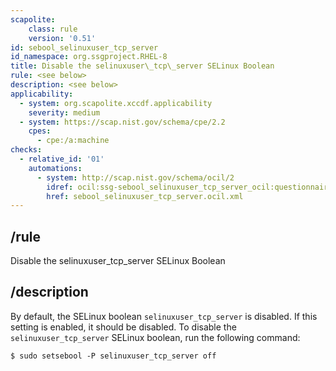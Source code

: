 ```yaml
---
scapolite:
    class: rule
    version: '0.51'
id: sebool_selinuxuser_tcp_server
id_namespace: org.ssgproject.RHEL-8
title: Disable the selinuxuser\_tcp\_server SELinux Boolean
rule: <see below>
description: <see below>
applicability:
  - system: org.scapolite.xccdf.applicability
    severity: medium
  - system: https://scap.nist.gov/schema/cpe/2.2
    cpes:
      - cpe:/a:machine
checks:
  - relative_id: '01'
    automations:
      - system: http://scap.nist.gov/schema/ocil/2
        idref: ocil:ssg-sebool_selinuxuser_tcp_server_ocil:questionnaire:1
        href: sebool_selinuxuser_tcp_server.ocil.xml
---
```



## /rule

Disable the selinuxuser\_tcp\_server SELinux Boolean

## /description

By
default, the SELinux boolean `selinuxuser_tcp_server` is disabled. If
this setting is enabled, it should be disabled. To disable the
`selinuxuser_tcp_server` SELinux boolean, run the following command:

``` 
$ sudo setsebool -P selinuxuser_tcp_server off
```
